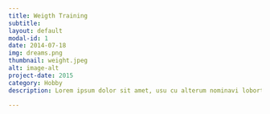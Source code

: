 ```yaml
---
title: Weigth Training
subtitle: 
layout: default
modal-id: 1
date: 2014-07-18
img: dreams.png
thumbnail: weight.jpeg
alt: image-alt
project-date: 2015
category: Hobby
description: Lorem ipsum dolor sit amet, usu cu alterum nominavi lobortis. At duo novum diceret. Tantas apeirian vix et, usu sanctus postulant inciderint ut, populo diceret necessitatibus in vim. Cu eum dicam feugiat noluisse.

---
```

